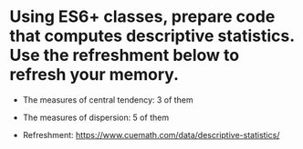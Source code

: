 # Using ES6+ classes, prepare code that computes descriptive statistics. Use the refreshment below to refresh your memory.

 - The measures of central tendency: 3 of them 

 - The measures of dispersion: 5 of them
 - Refreshment: https://www.cuemath.com/data/descriptive-statistics/
